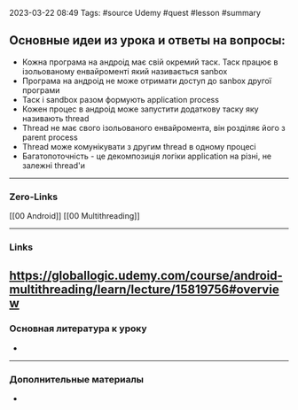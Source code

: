 
2023-03-22 08:49 Tags: #source Udemy #quest #lesson #summary

## Основные идеи из урока и ответы на вопросы:

- Кожна програма на андроід має свій окремий таск. Таск працює в ізольованому енвайроменті який називається sanbox
- Програма на андроід не може отримати доступ до sanbox другої програми
- Таск і sandbox разом формують application process
- Кожен процес в андроід може запустити додаткову таску яку називають thread
- Thread не має свого ізольованого енвайромента, він розділяє його з parent process
- Thread може комунікувати з другим thread в одному процесі
- Багатопоточність - це декомпозиція логіки application на різні, не залежні thread'и

---

### Zero-Links
[[00 Android]] [[00 Multithreading]] 

---

### Links

https://globallogic.udemy.com/course/android-multithreading/learn/lecture/15819756#overview
---

### Основная литература к уроку

- 

---

### Дополнительные материалы

- 